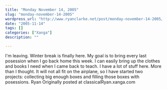 ```yaml
---
title: "Monday November 14, 2005"
slug: "monday-november-14-2005"
wordpress_url: "http://www.ryanclarke.net/post/monday-november-14-2005/"
date: "2005-11-14"
tags: []
categories: ["Xanga"]
description: ""

---
```


I'm leaving.
 Winter break is finally here. My goal is to bring every last posession when I go back home this week. I can easily bring up the clothes and books I need when I came back to teach. I have a lot of stuff here. More than I thought. It will not all fit on the airplane, so I have started two projects: collecting big enough boxes and filling those boxes with posessions.
 Ryan
Originally posted at classicalRyan.xanga.com
